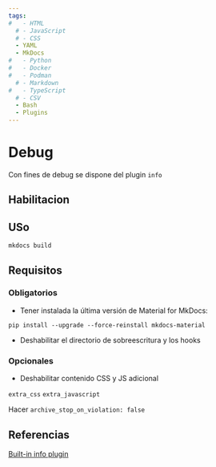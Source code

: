 ```yaml
---
tags:
#   - HTML
  # - JavaScript
  # - CSS
  - YAML
  - MkDocs
#   - Python
#   - Docker
#   - Podman
  # - Markdown
#   - TypeScript
  # - CSV
  - Bash
  - Plugins
---
```



# Debug 

Con fines de debug se dispone del plugin `info`

## Habilitacion




## USo


    mkdocs build


## Requisitos

### Obligatorios

- Tener instalada la última versión de Material for MkDocs:
```
pip install --upgrade --force-reinstall mkdocs-material
```

- Deshabilitar el directorio de sobreescritura y los hooks


### Opcionales

- Deshabilitar contenido CSS y JS adicional

`extra_css`
`extra_javascript`

Hacer `archive_stop_on_violation: false`




## Referencias

[Built-in info plugin](https://squidfunk.github.io/mkdocs-material/plugins/info/)